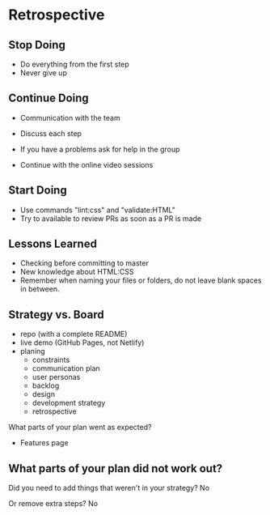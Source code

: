# Retrospective

<!--
  compare your Development Strategy to your Project Board
  how different was your planned tasks from what you actually built?
  building something very different from your plan is not a bad thing!
  what counts is that you learn from your mistakes and make a better plan next time.
-->

## Stop Doing

- Do everything from the first step
- Never give up

## Continue Doing

- Communication with the team
- Discuss each step

- If you have a problems ask for help in the group
- Continue with the online video sessions

## Start Doing

- Use commands "lint:css" and "validate:HTML"
- Try to available to review PRs as soon as a PR is made

## Lessons Learned

- Checking before committing to master
- New knowledge about HTML:CSS
- Remember when naming your files or folders, do not leave blank spaces in
  between.

## Strategy vs. Board

- repo (with a complete README)
- live demo (GitHub Pages, not Netlify)
- planing
  - constraints
  - communication plan
  - user personas
  - backlog
  - design
  - development strategy
  - retrospective

What parts of your plan went as expected?

- Features page

## What parts of your plan did not work out?

Did you need to add things that weren't in your strategy? No

Or remove extra steps? No
